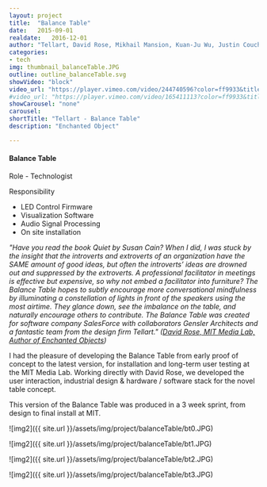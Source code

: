 ```yaml
---
layout: project
title:  "Balance Table"
date:   2015-09-01
realdate:   2016-12-01
author: "Tellart, David Rose, Mikhail Mansion, Kuan-Ju Wu, Justin Couch, Charlie Ledbetter ,Fernando Diaz Smith, Randy Snow, Haiden Goggin, Bec Conrad, Jesus Garcia Galvez"
categories:
- tech
img: thumbnail_balanceTable.JPG
outline: outline_balanceTable.svg
showVideo: "block"
video_url: "https://player.vimeo.com/video/244740596?color=ff9933&title=0&byline=0&portrait=0"
#video_url: "https://player.vimeo.com/video/165411113?color=ff9933&title=0&byline=0&portrait=0"
showCarousel: "none"
carousel:
shortTitle: "Tellart - Balance Table"
description: "Enchanted Object"

---
```

#### Balance Table ####

Role - Technologist

Responsibility

- LED Control Firmware
- Visualization Software
- Audio Signal Processing
- On site installation

_"Have you read the book Quiet by Susan Cain? When I did, I was stuck by the insight that the introverts and extroverts of an organization have the SAME amount of good ideas, but often the introverts’ ideas are drowned out and suppressed by the extroverts. A professional facilitator in meetings is effective but expensive, so why not embed a facilitator into furniture?
The Balance Table hopes to subtly encourage more conversational mindfulness by illuminating a constellation of lights in front of the speakers using the most airtime. They glance down, see the imbalance on the table, and naturally encourage others to contribute.
The Balance Table was created for software company SalesForce with collaborators Gensler Architects and a fantastic team from the design firm Tellart."_ _([David Rose, MIT Media Lab, Author of Enchanted Objects](https://www.media.mit.edu/projects/balance-table/overview/))_

I had the pleasure of developing the Balance Table from early proof of concept to the latest version, for installation and long-term user testing at the MIT Media Lab. Working directly with David Rose, we developed the user interaction, industrial design & hardware / software stack for the novel table concept.

This version of the Balance Table was produced in a 3 week sprint, from design to final install at MIT.  


![img2]({{ site.url }}/assets/img/project/balanceTable/bt0.JPG)

![img2]({{ site.url }}/assets/img/project/balanceTable/bt1.JPG)

![img2]({{ site.url }}/assets/img/project/balanceTable/bt2.JPG)

![img2]({{ site.url }}/assets/img/project/balanceTable/bt3.JPG)
